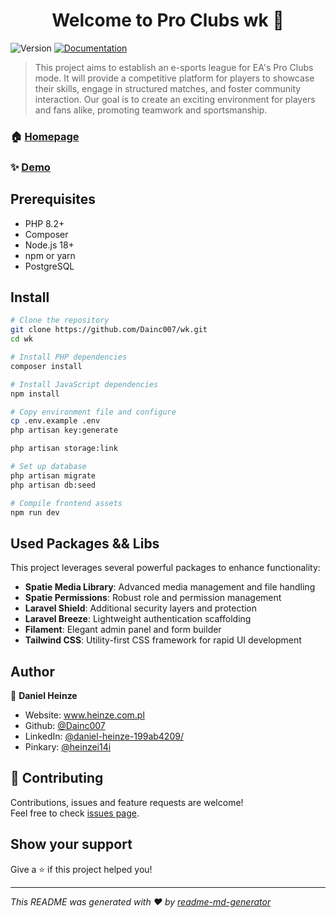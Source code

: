 <h1 align="center">Welcome to Pro Clubs wk 👋</h1>
<p>
  <img alt="Version" src="https://img.shields.io/badge/version-1.0.0-blue.svg?cacheSeconds=2592000" />
  <a href="https://www.heinze.com.pl" target="_blank">
    <img alt="Documentation" src="https://img.shields.io/badge/documentation-yes-brightgreen.svg" />
  </a>
</p>

> This project aims to establish an e-sports league for EA's Pro Clubs mode. It will provide a competitive platform for players to showcase their skills, engage in structured matches, and foster community interaction. Our goal is to create an exciting environment for players and fans alike, promoting teamwork and sportsmanship. 

### 🏠 [Homepage](https://www.heinze.com.pl)

### ✨ [Demo](https://dev-mlwk.laravel.cloud)

## Prerequisites

- PHP 8.2+
- Composer
- Node.js 18+
- npm or yarn
- PostgreSQL

## Install

```sh
# Clone the repository
git clone https://github.com/Dainc007/wk.git
cd wk

# Install PHP dependencies
composer install

# Install JavaScript dependencies
npm install

# Copy environment file and configure
cp .env.example .env
php artisan key:generate

php artisan storage:link

# Set up database
php artisan migrate
php artisan db:seed

# Compile frontend assets
npm run dev
```

## Used Packages && Libs

This project leverages several powerful packages to enhance functionality:

- **Spatie Media Library**: Advanced media management and file handling
- **Spatie Permissions**: Robust role and permission management
- **Laravel Shield**: Additional security layers and protection
- **Laravel Breeze**: Lightweight authentication scaffolding
- **Filament**: Elegant admin panel and form builder
- **Tailwind CSS**: Utility-first CSS framework for rapid UI development

## Author

👤 **Daniel Heinze**

* Website: www.heinze.com.pl
* Github: [@Dainc007](https://github.com/Dainc007)
* LinkedIn: [@daniel-heinze-199ab4209\/](https://linkedin.com/in/daniel-heinze-199ab4209\/)
* Pinkary: [@heinzei14i](https://pinkary.com/@heinzei14i)

## 🤝 Contributing

Contributions, issues and feature requests are welcome!<br />Feel free to check [issues page](https://github.com/Dainc007/wk/issues). 

## Show your support

Give a ⭐️ if this project helped you!

***
_This README was generated with ❤️ by [readme-md-generator](https://github.com/kefranabg/readme-md-generator)_
